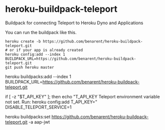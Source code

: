 # heroku-buildpack-teleport
Buildpack for connecting Teleport to Heroku Dyno and Applications


You can run the buildpack like this.

```
heroku create -b https://github.com/benarent/heroku-buildpack-teleport.git
# or if your app is already created
heroku config:add --index 1 BUILDPACK_URL=https://github.com/benarent/heroku-buildpack-teleport.git
git push heroku master
```

heroku buildpacks:add --index 1 BUILDPACK_URL=https://github.com/benarent/heroku-buildpack-teleport.git


if [ -z "$T_API_KEY" ]; then
  echo "T_API_KEY Teleport environment variable not set. Run: heroku config:add T_API_KEY=<your API key>"
  DISABLE_TELEPORT_SERVICE=1



heroku buildpacks:set https://github.com/benarent/heroku-buildpack-teleport.git -a aap-jwt